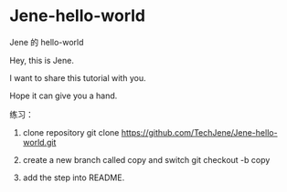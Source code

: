 # Jene-hello-world
Jene 的 hello-world

Hey, this is Jene.

I want to share this tutorial with you. 

Hope it can give you a hand.

练习：
1. clone repository
  git clone   https://github.com/TechJene/Jene-hello-world.git

2. create a new branch called copy and switch
  git checkout -b copy

3. add the step into README.
